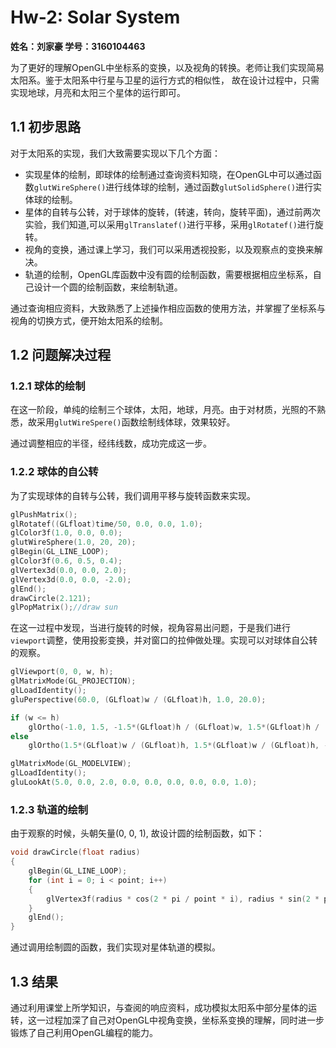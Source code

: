 # Hw-2: Solar System #

**姓名：刘家豪		学号：3160104463**

为了更好的理解OpenGL中坐标系的变换，以及视角的转换。老师让我们实现简易太阳系。鉴于太阳系中行星与卫星的运行方式的相似性， 故在设计过程中，只需实现地球，月亮和太阳三个星体的运行即可。

## 1.1 初步思路 ##

对于太阳系的实现，我们大致需要实现以下几个方面：

- 实现星体的绘制，即球体的绘制通过查询资料知晓，在OpenGL中可以通过函数`glutWireSphere()`进行线体球的绘制，通过函数`glutSolidSphere()`进行实体球的绘制。
- 星体的自转与公转，对于球体的旋转，(转速，转向，旋转平面)，通过前两次实验，我们知道,可以采用`glTranslatef()`进行平移，采用`glRotatef()`进行旋转。
- 视角的变换，通过课上学习，我们可以采用透视投影，以及观察点的变换来解决。
- 轨道的绘制，OpenGL库函数中没有圆的绘制函数，需要根据相应坐标系，自己设计一个圆的绘制函数，来绘制轨道。

通过查询相应资料，大致熟悉了上述操作相应函数的使用方法，并掌握了坐标系与视角的切换方式，便开始太阳系的绘制。

## 1.2 问题解决过程 ##

### 1.2.1 球体的绘制 ###

在这一阶段，单纯的绘制三个球体，太阳，地球，月亮。由于对材质，光照的不熟悉，故采用`glutWireSpere()`函数绘制线体球，效果较好。

通过调整相应的半径，经纬线数，成功完成这一步。

### 1.2.2 球体的自公转 ###

为了实现球体的自转与公转，我们调用平移与旋转函数来实现。

```c++
glPushMatrix();
glRotatef((GLfloat)time/50, 0.0, 0.0, 1.0);
glColor3f(1.0, 0.0, 0.0);
glutWireSphere(1.0, 20, 20);
glBegin(GL_LINE_LOOP);
glColor3f(0.6, 0.5, 0.4);
glVertex3d(0.0, 0.0, 2.0);
glVertex3d(0.0, 0.0, -2.0);
glEnd();
drawCircle(2.121);
glPopMatrix();//draw sun
```

在这一过程中发现，当进行旋转的时候，视角容易出问题，于是我们进行`viewport`调整，使用投影变换，并对窗口的拉伸做处理。实现可以对球体自公转的观察。

```c++
glViewport(0, 0, w, h);
glMatrixMode(GL_PROJECTION);
glLoadIdentity();
gluPerspective(60.0, (GLfloat)w / (GLfloat)h, 1.0, 20.0);

if (w <= h)
	glOrtho(-1.0, 1.5, -1.5*(GLfloat)h / (GLfloat)w, 1.5*(GLfloat)h / (GLfloat)w, -1.0, 1.0);
else
	glOrtho(1.5*(GLfloat)w / (GLfloat)h, 1.5*(GLfloat)w / (GLfloat)h, -1.0, 1.5, -1.0, 1.0);

glMatrixMode(GL_MODELVIEW);
glLoadIdentity();
gluLookAt(5.0, 0.0, 2.0, 0.0, 0.0, 0.0, 0.0, 0.0, 1.0);
```

### 1.2.3 轨道的绘制 ###

由于观察的时候，头朝矢量(0, 0, 1), 故设计圆的绘制函数，如下：

```c++
void drawCircle(float radius)
{
	glBegin(GL_LINE_LOOP);
	for (int i = 0; i < point; i++)
	{
		glVertex3f(radius * cos(2 * pi / point * i), radius * sin(2 * pi / point * i), 0.0);
	}
	glEnd();
}
```

通过调用绘制圆的函数，我们实现对星体轨道的模拟。

## 1.3 结果 ##

通过利用课堂上所学知识，与查阅的响应资料，成功模拟太阳系中部分星体的运转，这一过程加深了自己对OpenGL中视角变换，坐标系变换的理解，同时进一步锻炼了自己利用OpenGL编程的能力。

